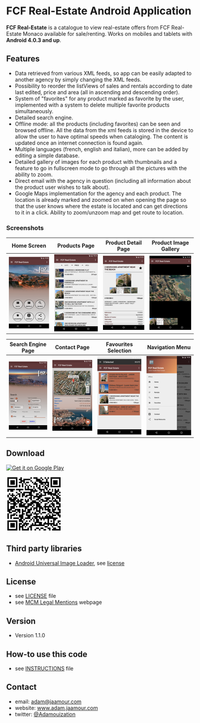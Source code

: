FCF Real-Estate Android Application
=================

**FCF Real-Estate** is a catalogue to view real-estate offers from FCF Real-Estate Monaco available for sale/renting. Works on mobiles and tablets with **Android 4.0.3 and up**.

## Features

* Data retrieved from various XML feeds, so app can be easily adapted to another agency by simply changing the XML feeds.
* Possibility to reorder the listViews of sales and rentals according to date last edited, price and area (all in ascending and descending order).
* System of "favorites" for any product marked as favorite by the user, implemented with a system to delete multiple favorite products simultaneously.
* Detailed search engine.
* Offline mode: all the products (including favorites) can be seen and browsed offline. All the data from the xml feeds is stored in the device to allow the user to have optimal speeds when cataloging. The content is updated once an internet connection is found again.
* Multiple languages (french, english and italian), more can be added by editing a simple database.
* Detailed gallery of images for each product with thumbnails and a feature to go in fullscreen mode to go through all the pictures with the ability to zoom.
* Direct email with the agency in question (including all information about the product user wishes to talk about).
* Google Maps implementation for the agency and each product. The location is already marked and zoomed on when opening the page so that the user knows where the estate is located and can get directions to it in a click. Ability to zoom/unzoom map and get route to location.

### Screenshots

 Home Screen               |  Products Page            | Product Detail Page       | Product Image Gallery
:-------------------------:|:-------------------------:|:-------------------------:|:-------------------------:
<img src="https://github.com/Adamouization/FCF-Real-Estate-Monaco-Android-App/blob/master/media/Screenshots%20playstore/screenshots%20anglais/Screenshot_20160726-122430.png" width="200">  | <img src="https://github.com/Adamouization/FCF-Real-Estate-Monaco-Android-App/blob/master/media/Screenshots%20playstore/screenshots%20anglais/Screenshot_20160726-122437.png" width="200"> |  <img src="https://github.com/Adamouization/FCF-Real-Estate-Monaco-Android-App/blob/master/media/Screenshots%20playstore/screenshots%20anglais/Screenshot_20160726-122445.png" width="200"> | <img src="https://github.com/Adamouization/FCF-Real-Estate-Monaco-Android-App/blob/master/media/Screenshots%20playstore/screenshots%20anglais/Screenshot_20160726-122452.png" width="200">

Search Engine Page         |  Contact Page             | Favourites Selection      | Navigation Menu
:-------------------------:|:-------------------------:|:-------------------------:|:-------------------------:
<img src="https://github.com/Adamouization/FCF-Real-Estate-Monaco-Android-App/blob/master/media/Screenshots%20playstore/screenshots%20anglais/Screenshot_20160726-122550.png" width="200">  |  <img src="https://github.com/Adamouization/FCF-Real-Estate-Monaco-Android-App/blob/master/media/Screenshots%20playstore/screenshots%20anglais/Screenshot_20160726-122610.png" width="200"> |  <img src="https://github.com/Adamouization/FCF-Real-Estate-Monaco-Android-App/blob/master/media/Screenshots%20playstore/screenshots%20anglais/Screenshot_20160726-122631.png" width="200"> | <img src="https://github.com/Adamouization/FCF-Real-Estate-Monaco-Android-App/blob/master/media/Screenshots%20playstore/screenshots%20anglais/Screenshot_20160726-122642.png" width="200">

## Download
[![Get it on Google Play](https://raw.github.com/repat/README-template/master/googleplay.png)](https://play.google.com/store/apps/details?id=com.monte_carlo_multimedia.adam_jaamour.fcfimmobilier)

![QR-Code Android](https://github.com/Adamouization/FCF-Real-Estate-Monaco-Android-App/blob/master/media/qrcode_googleplaystore.png)

## Third party libraries
* [Android Universal Image Loader](https://github.com/nostra13/Android-Universal-Image-Loader), see [license](https://github.com/nostra13/Android-Universal-Image-Loader/blob/master/LICENSE)

## License 
* see [LICENSE](https://github.com/Adamouization/FCF-Real-Estate-Monaco-Android-App/blob/master/LICENSE) file
* see [MCM Legal Mentions](http://www.montecarlomultimedia.com/avertissement.php) webpage

## Version 
* Version 1.1.0

## How-to use this code
* see [INSTRUCTIONS](https://github.com/username/appname/blob/master/INSTRUCTIONS.md) file

## Contact
* email: adam@jaamour.com
* website: www.adam.jaamour.com
* twitter: [@Adamouization](https://twitter.com/Adamouization)
